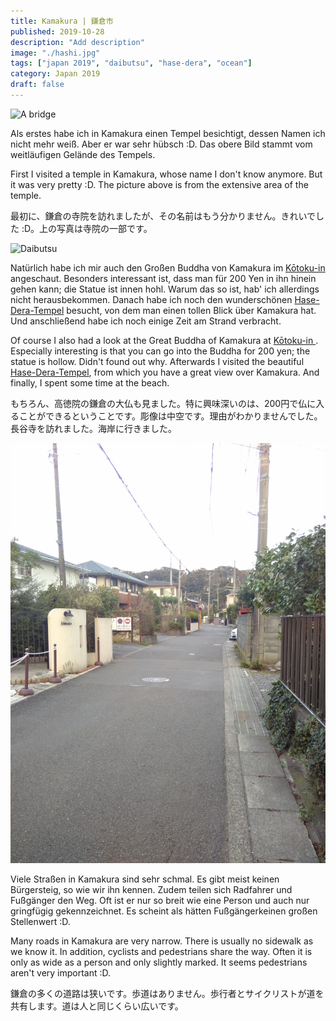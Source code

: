 ```yaml
---
title: Kamakura | 鎌倉市
published: 2019-10-28
description: "Add description"
image: "./hashi.jpg"
tags: ["japan 2019", "daibutsu", "hase-dera", "ocean"]
category: Japan 2019
draft: false
---
```


![A bridge](./hashi.jpg)

Als erstes habe ich in Kamakura einen Tempel besichtigt, dessen Namen ich nicht mehr weiß. Aber er war sehr hübsch :D. Das obere Bild stammt vom weitläufigen Gelände des Tempels. 

First I visited a temple in Kamakura, whose name I don't know anymore. But it was very pretty :D. The picture above is from the extensive area of the temple. 

最初に、鎌倉の寺院を訪れましたが、その名前はもう分かりません。きれいでした :D。上の写真は寺院の一部です。

![Daibutsu](./daibutsusmall.jpg)

Natürlich habe ich mir auch den Großen Buddha von Kamakura im <a href="https://www.kotoku-in.jp/en/" target="_blank" rel="noopener noreferrer">Kōtoku-in </a> angeschaut. Besonders interessant ist, dass man für 200 Yen in ihn hinein gehen kann; die Statue ist innen hohl. Warum das so ist, hab' ich allerdings nicht herausbekommen. 
Danach habe ich noch den wunderschönen <a href="https://www.hasedera.jp/en/" target="_blank" rel="noopener noreferrer">Hase-Dera-Tempel</a> besucht, von dem man einen tollen Blick über Kamakura hat. Und anschließend habe ich noch einige Zeit am Strand verbracht.

Of course I also had a look at the Great Buddha of Kamakura at <a href="https://www.kotoku-in.jp/en/" target="_blank" rel="noopener noreferrer">Kōtoku-in </a>.
Especially interesting is that you can go into the Buddha for 200 yen; the statue is hollow. Didn't found out why.
Afterwards I visited the beautiful <a href="https://www.hasedera.jp/en/" target="_blank" rel="noopener noreferrer">Hase-Dera-Tempel</a>, from which you have a great view over Kamakura. And finally, I spent some time at the beach.

もちろん、高徳院の鎌倉の大仏も見ました。特に興味深いのは、200円で仏に入ることができるということです。彫像は中空です。理由がわかりませんでした。
長谷寺を訪れました。海岸に行きました。

![Streets](./streets.jpg)

Viele Straßen in Kamakura sind sehr schmal. Es gibt meist keinen Bürgersteig, so wie wir ihn kennen. Zudem teilen sich Radfahrer und Fußgänger den Weg. Oft ist er nur so breit wie eine Person und auch nur gringfügig gekennzeichnet. Es scheint als hätten Fußgängerkeinen großen Stellenwert :D.

Many roads in Kamakura are very narrow. There is usually no sidewalk as we know it. In addition, cyclists and pedestrians share the way. Often it is only as wide as a person and only slightly marked. It seems pedestrians aren't very important :D.

鎌倉の多くの道路は狭いです。歩道はありません。歩行者とサイクリストが道を共有します。道は人と同じくらい広いです。
